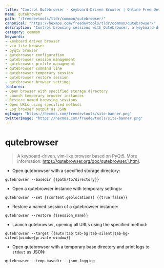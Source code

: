 ```yaml
---
title: "Control Qutebrowser - Keyboard-Driven Browser | Online Free DevTools by Hexmos"
name: qutebrowser
path: "/freedevtools/tldr/common/qutebrowser/"
canonical: "https://hexmos.com/freedevtools/tldr/common/qutebrowser/"
description: "Control browsing sessions with Qutebrowser, a keyboard-driven browser based on PyQt5. Manage profiles and restore sessions easily. Free online tool, no registration required."
category: common
keywords:
- keyboard driven browser
- vim like browser
- pyqt5 browser
- qutebrowser configuration
- qutebrowser session management
- qutebrowser profile management
- qutebrowser command line
- qutebrowser temporary session
- qutebrowser restore session
- qutebrowser browser settings
features:
- Open browser with specified storage directory
- Launch temporary browser instances
- Restore named browsing sessions
- Open URLs using specified methods
- Log browser output as JSON
ogImage: "https://hexmos.com/freedevtools/site-banner.png"
twitterImage: "https://hexmos.com/freedevtools/site-banner.png"
---
```


# qutebrowser

> A keyboard-driven, vim-like browser based on PyQt5.
> More information: <https://qutebrowser.org/doc/qutebrowser.1.html>.

- Open qutebrowser with a specified storage directory:

`qutebrowser --basedir {{path/to/directory}}`

- Open a qutebrowser instance with temporary settings:

`qutebrowser --set {{content.geolocation}} {{true|false}}`

- Restore a named session of a qutebrowser instance:

`qutebrowser --restore {{session_name}}`

- Launch qutebrowser, opening all URLs using the specified method:

`qutebrowser --target {{auto|tab|tab-bg|tab-silent|tab-bg-silent|window|private-window}}`

- Open qutebrowser with a temporary base directory and print logs to `stdout` as JSON:

`qutebrowser --temp-basedir --json-logging`
